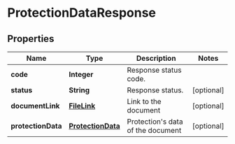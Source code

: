 
# ProtectionDataResponse

## Properties
Name | Type | Description | Notes
------------ | ------------- | ------------- | -------------
**code** | **Integer** | Response status code. | 
**status** | **String** | Response status. |  [optional]
**documentLink** | [**FileLink**](FileLink.md) | Link to the document |  [optional]
**protectionData** | [**ProtectionData**](ProtectionData.md) | Protection&#39;s data of the document |  [optional]



